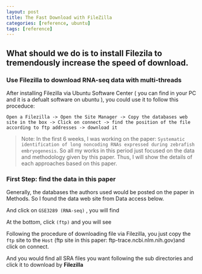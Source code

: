 ```yaml
---
layout: post
title: The Fast Download with FileZilla
categories: [reference, ubuntu]
tags: [reference]
---
```


## What should we do is to install Filezila to tremendously increase the speed of download.
### Use Filezilla to download RNA-seq data with multi-threads
After installing Filezilla via Ubuntu Software Center ( you can find in your PC and it is a defualt
software on ubuntu ), you could use it to follow this proceduce:

```
Open a Filezilla -> Open the Site Manager -> Copy the databases web site in the box -> Click on connect -> find the position of the file according to ftp addresses -> download it
```
> Note: In the first 6 weeks, I was working on the paper: `Systematic identification of long noncoding RNAs expressed during zebrafish embryogenesis`. So all my works in this period just focused on the data and methodology given by this paper. Thus, I will show the details of each approaches based on this paper.

### First Step: find the data in this paper
Generally, the databases the authors used would be posted on the paper in Methods. So I found the
data web site from Data access below.

And click on ```GSE3289 (RNA-seq)``` , you will find

At the bottom, click ```(ftp)``` and you will see

Following the procedure of downloading file via Filezilla, you just copy the ```ftp``` site to the ```Host```
(ftp site in this paper: ftp-trace.ncbi.nlm.nih.gov)and click on connect.

And you would find all SRA files you want following the sub directories and click it to download by **Filezilla**
